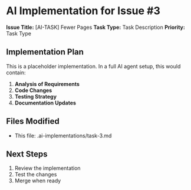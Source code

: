 # AI Implementation for Issue #3

**Issue Title:** [AI-TASK]  Fewer Pages
**Task Type:** Task Description
**Priority:** Task Type

## Implementation Plan

This is a placeholder implementation. In a full AI agent setup, this would contain:

1. **Analysis of Requirements**
2. **Code Changes**
3. **Testing Strategy**
4. **Documentation Updates**

## Files Modified

- This file: .ai-implementations/task-3.md

## Next Steps

1. Review the implementation
2. Test the changes
3. Merge when ready
